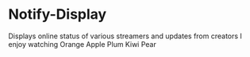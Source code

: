 # Notify-Display
Displays online status of various streamers and updates from creators I enjoy watching 
Orange
Apple
Plum
Kiwi
Pear
